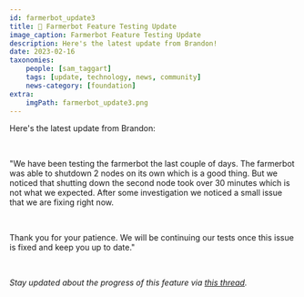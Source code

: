```yaml
---
id: farmerbot_update3
title: 🤖 Farmerbot Feature Testing Update
image_caption: Farmerbot Feature Testing Update
description: Here's the latest update from Brandon!
date: 2023-02-16
taxonomies:
    people: [sam_taggart]
    tags: [update, technology, news, community]
    news-category: [foundation]
extra:
    imgPath: farmerbot_update3.png
---
```


<!-- *"This article was originally published by Victoria Obeegadoo a former member of ThreeFold Foundation."* -->


Here's the latest update from Brandon:

<br/> 

"We have been testing the farmerbot the last couple of days. The farmerbot was able to shutdown 2 nodes on its own which is a good thing. But we noticed that shutting down the second node took over 30 minutes which is not what we expected. After some investigation we noticed a small issue that we are fixing right now.

<br/>

Thank you for your patience. We will be continuing our tests once this issue is fixed and keep you up to date."

<br/>

_Stay updated about the progress of this feature via [this thread](https://forum.threefold.io/t/tfgrid-power-management-feature-for-3-8-1/3721/18)._
